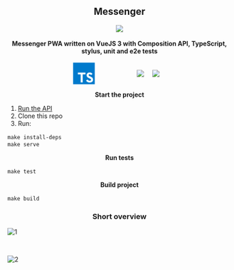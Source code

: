 <h2 align="center">Messenger</h2>
<p align="center">
    <img width="150px" src="https://upload.wikimedia.org/wikipedia/commons/9/95/Vue.js_Logo_2.svg" />
</p>
<p align="center">
    <b>Messenger PWA written on VueJS 3 with Composition API, TypeScript, stylus, unit and e2e tests</b> <br /><br />
    <img align="center" style="margin-right: 15px" width="50px" src="https://raw.githubusercontent.com/devicons/devicon/master/icons/typescript/typescript-original.svg" alt="" />
    <img align="center" style="margin-right: 15px" width="50px" src="https://upload.wikimedia.org/wikipedia/commons/9/95/Vue.js_Logo_2.svg" alt="" />
    <img align="center" style="margin-right: 15px" width="50px" src="https://avatars.githubusercontent.com/u/77578415?v=4" alt="" />
    <img align="center" style="margin-right: 15px" width="50px" src="https://upload.wikimedia.org/wikipedia/commons/thumb/d/d8/Stylus-logo.svg/1200px-Stylus-logo.svg.png" alt="" />
    <img align="center" style="margin-right: 15px" width="50px" src="https://user-images.githubusercontent.com/3104648/28351989-7f68389e-6c4b-11e7-9bf2-e9fcd4977e7a.png" alt="" />
    <img align="center" style="margin-right: 15px" width="50px" src="https://seeklogo.com/images/J/jest-logo-F9901EBBF7-seeklogo.com.png" />
    <img align="center" style="margin-right: 15px" width="50px" src="https://avatars.githubusercontent.com/u/8908513?s=280&v=4" />
</p>

<p align="center"><b>Start the project</b></p>

<ol>
    <li><a href="https://github.com/Arslanoov/messenger-api">Run the API</a></li>
    <li>Clone this repo</li>
    <li>Run:</li>
</ol>

    make install-deps
    make serve

<p align="center"><b>Run tests</b></p>

    make test

<p align="center"><b>Build project</b></p>

    make build


<h3 align="center">Short overview</h2>

![1](https://user-images.githubusercontent.com/51407990/124392639-3696cd80-dd10-11eb-8127-a5f0120690af.png)

<br />

![2](https://user-images.githubusercontent.com/51407990/124392524-8f199b00-dd0f-11eb-9780-1d7455152e1b.gif)
